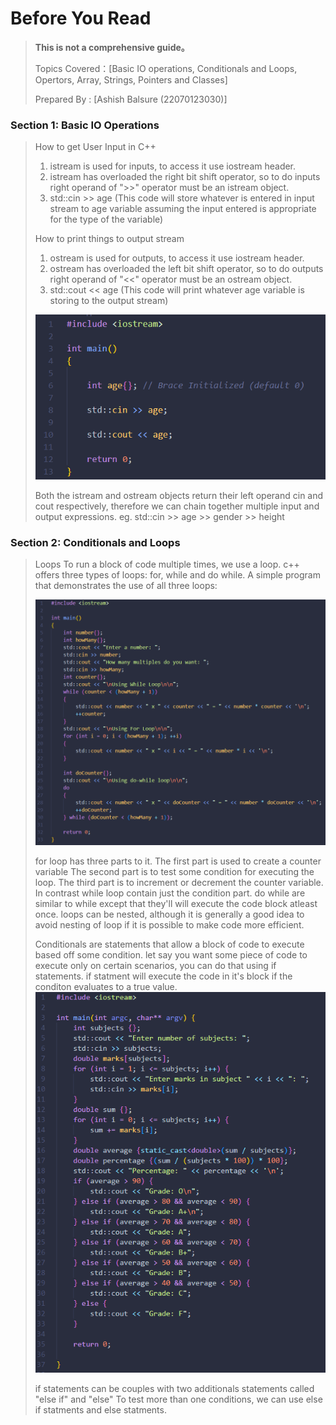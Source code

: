 # Before You Read
> **This is not a comprehensive guide。**
>
> Topics Covered：[Basic IO operations, Conditionals and Loops, Opertors, Array, Strings, Pointers and Classes]
>
> Prepared By : [Ashish Balsure (22070123030)]

### Section 1: Basic IO Operations
> How to get User Input in C++
>
> 1. istream is used for inputs, to access it use iostream header.
> 2. istream has overloaded the right bit shift operator, so to do inputs right operand of ">>" operator must be an istream object. 
> 3. std::cin >> age (This code will store whatever is entered in input stream to age variable assuming the input entered is appropriate for the type of the variable)
>
> How to print things to output stream
>
> 1. ostream is used for outputs, to access it use iostream header.
> 2. ostream has overloaded the left bit shift operator, so to do outputs right operand of "<<" operator must be an ostream object.
> 3. std::cout << age (This code will print whatever age variable is storing to the output stream)
>
> ![](Images/1.IO/io.png)
>
> Both the istream and ostream objects return their left operand cin and cout respectively, therefore we can chain together multiple input and output expressions.
> eg. std::cin >> age >> gender >> height
>
### Section 2: Conditionals and Loops
> Loops
> To run a block of code multiple times, we use a loop.
> c++ offers three types of loops: for, while and do while.
> A simple program that demonstrates the use of all three loops:
>
> ![](Images/2.LOOP/loop.png)
>
> for loop has three parts to it.
> The first part is used to create a counter variable
> The second part is to test some condition for executing the loop.
> The third part is to increment or decrement the counter variable.
> In contrast while loop contain just the condition part.
> do while are similar to while except that they'll will execute the code block atleast once.
> loops can be nested, although it is generally a good idea to avoid nesting of loop if it is possible to make code more efficient.
>
> Conditionals are statements that allow a block of code to execute based off some condition.
> let say you want some piece of code to execute only on certain scenarios, you can do that using if statements.
> if statment will execute the code in it's block if the conditon evaluates to a true value.
> ![](Images/2.LOOP/if.png)
>
> if statements can be couples with two additionals statements called "else if" and "else"
> To test more than one conditions, we can use else if statments and else statments.
> 
